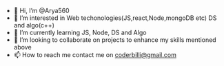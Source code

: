 - 👋 Hi, I’m @Arya560
- 👀 I’m interested in Web techonologies(JS,react,Node,mongoDB etc) DS and algo(c++)
- 🌱 I’m currently learning JS, Node, DS and Algo
- 💞️ I’m looking to collaborate on projects to enhance my skills mentioned above
- 📫 How to reach me contact me on coderbilli@gmail.com

<!---
Arya560/Arya560 is a ✨ special ✨ repository because its `README.md` (this file) appears on your GitHub profile.
You can click the Preview link to take a look at your changes.
--->
